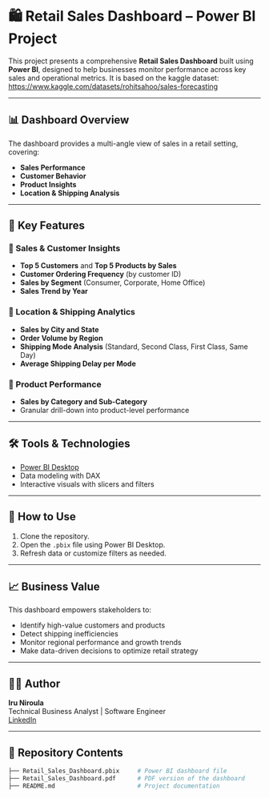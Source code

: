 # 🛍️ Retail Sales Dashboard – Power BI Project

This project presents a comprehensive **Retail Sales Dashboard** built using **Power BI**, designed to help businesses monitor performance across key sales and operational metrics. 
It is based on the kaggle dataset: https://www.kaggle.com/datasets/rohitsahoo/sales-forecasting

---

## 📊 Dashboard Overview

The dashboard provides a multi-angle view of sales in a retail setting, covering:

- **Sales Performance**
- **Customer Behavior**
- **Product Insights**
- **Location & Shipping Analysis**

---

## 📌 Key Features

### 🧾 Sales & Customer Insights
- **Top 5 Customers** and **Top 5 Products by Sales**
- **Customer Ordering Frequency** (by customer ID)
- **Sales by Segment** (Consumer, Corporate, Home Office)
- **Sales Trend by Year**

### 📍 Location & Shipping Analytics
- **Sales by City and State**
- **Order Volume by Region**
- **Shipping Mode Analysis** (Standard, Second Class, First Class, Same Day)
- **Average Shipping Delay per Mode**

### 🛒 Product Performance
- **Sales by Category and Sub-Category**
- Granular drill-down into product-level performance

---

## 🛠️ Tools & Technologies

- [Power BI Desktop](https://powerbi.microsoft.com/)
- Data modeling with DAX
- Interactive visuals with slicers and filters

---
## 🚀 How to Use

1. Clone the repository.
2. Open the `.pbix` file using Power BI Desktop.
3. Refresh data or customize filters as needed.

---

## 📈 Business Value

This dashboard empowers stakeholders to:
- Identify high-value customers and products
- Detect shipping inefficiencies
- Monitor regional performance and growth trends
- Make data-driven decisions to optimize retail strategy

---

## 🧑‍💻 Author

**Iru Niroula**  
Technical Business Analyst | Software Engineer  
[LinkedIn]((https://www.linkedin.com/in/iru-niroula-6430771b2/))

---

## 📁 Repository Contents

```bash
├── Retail_Sales_Dashboard.pbix     # Power BI dashboard file
├── Retail_Sales_Dashboard.pdf      # PDF version of the dashboard
├── README.md                       # Project documentation
